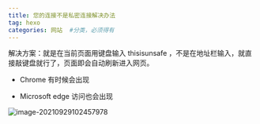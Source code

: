 ```yaml
---
title: 您的连接不是私密连接解决办法
tag: hexo
categories: 网站  #分类，必须得有
---
```




解决方案：就是在当前页面用键盘输入  thisisunsafe  ，不是在地址栏输入，就直接敲键盘就行了，页面即会自动刷新进入网页。



- Chrome 有时候会出现



- Microsoft edge 访问也会出现

![image-20210929102457978](https://i.loli.net/2021/09/29/8Lqpul3bNz7gvKM.png)


